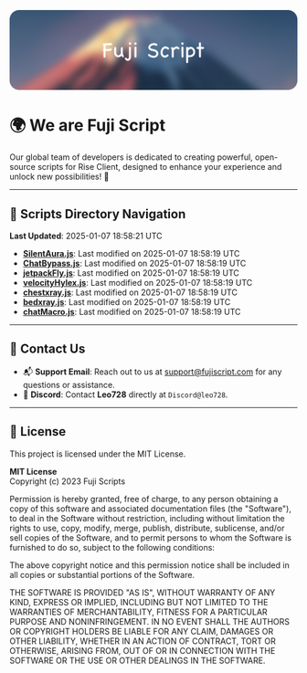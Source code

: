 ![Banner](.github/b.webp)

# 🌍 **We are Fuji Script**

Our global team of developers is dedicated to creating powerful, open-source scripts for Rise Client, designed to enhance your experience and unlock new possibilities! 🌟

---
<!-- SCRIPTS_NAVIGATION_START -->
## 📂 **Scripts Directory Navigation**

**Last Updated**: 2025-01-07 18:58:21 UTC

- **[SilentAura.js](scripts/SilentAura.js)**: Last modified on 2025-01-07 18:58:19 UTC
- **[ChatBypass.js](scripts/ChatBypass.js)**: Last modified on 2025-01-07 18:58:19 UTC
- **[jetpackFly.js](scripts/jetpackFly.js)**: Last modified on 2025-01-07 18:58:19 UTC
- **[velocityHylex.js](scripts/velocityHylex.js)**: Last modified on 2025-01-07 18:58:19 UTC
- **[chestxray.js](scripts/chestxray.js)**: Last modified on 2025-01-07 18:58:19 UTC
- **[bedxray.js](scripts/bedxray.js)**: Last modified on 2025-01-07 18:58:19 UTC
- **[chatMacro.js](scripts/chatMacro.js)**: Last modified on 2025-01-07 18:58:19 UTC

<!-- SCRIPTS_NAVIGATION_END -->

---

## 💬 **Contact Us**  
- 📬 **Support Email**: Reach out to us at [support@fujiscript.com](mailto:support@fujiscript.com) for any questions or assistance.  
- 💬 **Discord**: Contact **Leo728** directly at `Discord@leo728`.

---

## 📜 **License**

This project is licensed under the MIT License.  

**MIT License**  
Copyright (c) 2023 Fuji Scripts  

Permission is hereby granted, free of charge, to any person obtaining a copy of this software and associated documentation files (the "Software"), to deal in the Software without restriction, including without limitation the rights to use, copy, modify, merge, publish, distribute, sublicense, and/or sell copies of the Software, and to permit persons to whom the Software is furnished to do so, subject to the following conditions:  

The above copyright notice and this permission notice shall be included in all copies or substantial portions of the Software.  

THE SOFTWARE IS PROVIDED "AS IS", WITHOUT WARRANTY OF ANY KIND, EXPRESS OR IMPLIED, INCLUDING BUT NOT LIMITED TO THE WARRANTIES OF MERCHANTABILITY, FITNESS FOR A PARTICULAR PURPOSE AND NONINFRINGEMENT. IN NO EVENT SHALL THE AUTHORS OR COPYRIGHT HOLDERS BE LIABLE FOR ANY CLAIM, DAMAGES OR OTHER LIABILITY, WHETHER IN AN ACTION OF CONTRACT, TORT OR OTHERWISE, ARISING FROM, OUT OF OR IN CONNECTION WITH THE SOFTWARE OR THE USE OR OTHER DEALINGS IN THE SOFTWARE.  

